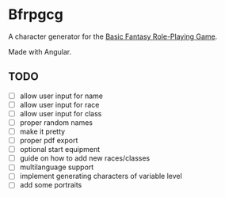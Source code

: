 # Bfrpgcg

A character generator for the [Basic Fantasy Role-Playing Game](https://basicfantasy.org).

Made with Angular.

## TODO
- [ ] allow user input for name  
- [ ] allow user input for race  
- [ ] allow user input for class  
- [ ] proper random names  
- [ ] make it pretty  
- [ ] proper pdf export  
- [ ] optional start equipment  
- [ ] guide on how to add new races/classes  
- [ ] multilanguage support  
- [ ] implement generating characters of variable level
- [ ] add some portraits